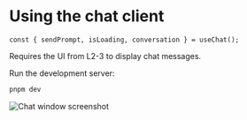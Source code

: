# Using the chat client

```tsx
const { sendPrompt, isLoading, conversation } = useChat();
```

Requires the UI from L2-3 to display chat messages.

Run the development server:

```bash
pnpm dev
```

![Chat window screenshot](../public/chat-ui.png)
